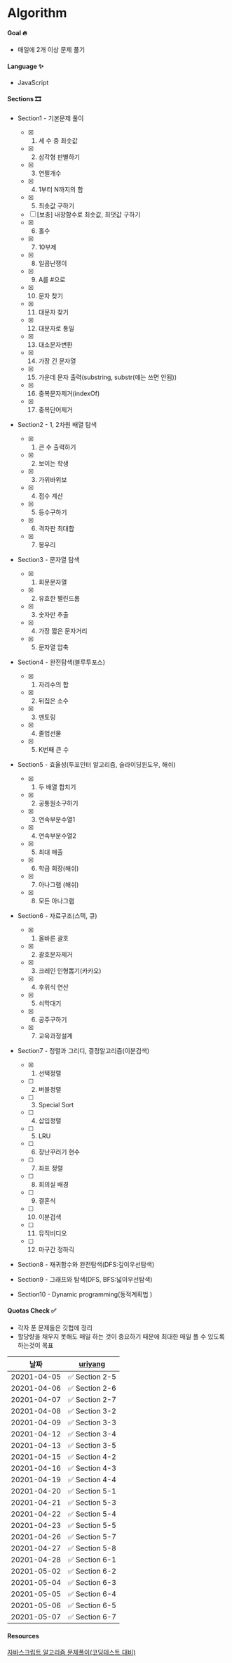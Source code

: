 # Algorithm

#### Goal 🔥

- 매일에 2개 이상 문제 풀기

#### Language ✨

- JavaScript

#### Sections 🎞

- Section1 - 기본문제 풀이

  - [x] 1. 세 수 중 최솟값
  - [x] 2. 삼각형 판별하기
  - [x] 3. 연필개수
  - [x] 4. 1부터 N까지의 합
  - [x] 5. 최솟값 구하기
  - [ ] [보충] 내장함수로 최솟값, 최댓값 구하기
  - [x] 6. 홀수
  - [x] 7. 10부제
  - [x] 8. 일곱난쟁이
  - [x] 9. A를 #으로
  - [x] 10. 문자 찾기
  - [x] 11. 대문자 찾기
  - [x] 12. 대문자로 통일
  - [x] 13. 대소문자변환
  - [x] 14. 가장 긴 문자열
  - [x] 15. 가운데 문자 출력(substring, substr(얘는 쓰면 안됨))
  - [x] 16. 중복문자제거(indexOf)
  - [x] 17. 중복단어제거

- Section2 - 1, 2차원 배열 탐색

  - [x] 1. 큰 수 출력하기
  - [x] 2. 보이는 학생
  - [x] 3. 가위바위보
  - [x] 4. 점수 계산
  - [x] 5. 등수구하기
  - [x] 6. 격자판 최대합
  - [x] 7. 봉우리

- Section3 - 문자열 탐색

  - [x] 1. 회문문자열
  - [x] 2. 유효한 팰린드롬
  - [x] 3. 숫자만 추출
  - [x] 4. 가장 짧은 문자거리
  - [x] 5. 문자열 압축

- Section4 - 완전탐색(블루투포스)

  - [x] 1. 자리수의 합
  - [x] 2. 뒤집은 소수
  - [x] 3. 멘토링
  - [x] 4. 졸업선물
  - [x] 5. K번째 큰 수

- Section5 - 효율성(투포인터 알고리즘, 슬라이딩윈도우, 해쉬)

  - [x] 1. 두 배열 합치기
  - [x] 2. 공통원소구하기
  - [x] 3. 연속부분수열1
  - [x] 4. 연속부분수열2
  - [x] 5. 최대 매출
  - [x] 6. 학급 회장(해쉬)
  - [x] 7. 아나그램 (해쉬)
  - [x] 8. 모든 아나그램

- Section6 - 자료구조(스택, 큐)

  - [x] 1. 올바른 괄호
  - [x] 2. 괄호문자제거
  - [x] 3. 크레인 인형뽑기(카카오)
  - [x] 4. 후위식 연산
  - [x] 5. 쇠막대기
  - [x] 6. 공주구하기
  - [x] 7. 교육과정설계

- Section7 - 정렬과 그리디, 결정알고리즘(이분검색)

  - [x] 1. 선택정렬
  - [ ] 2. 버블정렬
  - [ ] 3. Special Sort
  - [ ] 4. 삽입정렬
  - [ ] 5. LRU
  - [ ] 6. 장난꾸러기 현수
  - [ ] 7. 좌표 정렬
  - [ ] 8. 회의실 배경
  - [ ] 9. 결혼식
  - [ ] 10. 이분검색
  - [ ] 11. 뮤직비디오
  - [ ] 12. 마구간 정하긱

- Section8 - 재귀함수와 완전탐색(DFS:깊이우선탐색)
- Section9 - 그래프와 탐색(DFS, BFS:넓이우선탐색)
- Section10 - Dynamic programming(동적계획법 )

#### Quotas Check ✅

- 각자 푼 문제들은 깃헙에 정리
- 할당량을 채우지 못해도 매일 하는 것이 중요하기 때문에 최대한 매일 풀 수 있도록 하는것이 목표

|    날짜     | [uriyang](https://github.com/uriyang/Algorithm) |
| :---------: | :---------------------------------------------: |
| 20201-04-05 |                 ✅ Section 2-5                  |
| 20201-04-06 |                 ✅ Section 2-6                  |
| 20201-04-07 |                 ✅ Section 2-7                  |
| 20201-04-08 |                 ✅ Section 3-2                  |
| 20201-04-09 |                 ✅ Section 3-3                  |
| 20201-04-12 |                 ✅ Section 3-4                  |
| 20201-04-13 |                 ✅ Section 3-5                  |
| 20201-04-15 |                 ✅ Section 4-2                  |
| 20201-04-16 |                 ✅ Section 4-3                  |
| 20201-04-19 |                 ✅ Section 4-4                  |
| 20201-04-20 |                 ✅ Section 5-1                  |
| 20201-04-21 |                 ✅ Section 5-3                  |
| 20201-04-22 |                 ✅ Section 5-4                  |
| 20201-04-23 |                 ✅ Section 5-5                  |
| 20201-04-26 |                 ✅ Section 5-7                  |
| 20201-04-27 |                 ✅ Section 5-8                  |
| 20201-04-28 |                 ✅ Section 6-1                  |
| 20201-05-02 |                 ✅ Section 6-2                  |
| 20201-05-04 |                 ✅ Section 6-3                  |
| 20201-05-05 |                 ✅ Section 6-4                  |
| 20201-05-06 |                 ✅ Section 6-5                  |
| 20201-05-07 |                 ✅ Section 6-7                  |

#### Resources

[자바스크립트 알고리즘 문제풀이(코딩테스트 대비)](https://www.inflearn.com/course/%EC%9E%90%EB%B0%94%EC%8A%A4%ED%81%AC%EB%A6%BD%ED%8A%B8-%EC%95%8C%EA%B3%A0%EB%A6%AC%EC%A6%98-%EB%AC%B8%EC%A0%9C%ED%92%80%EC%9D%B4/dashboard)
